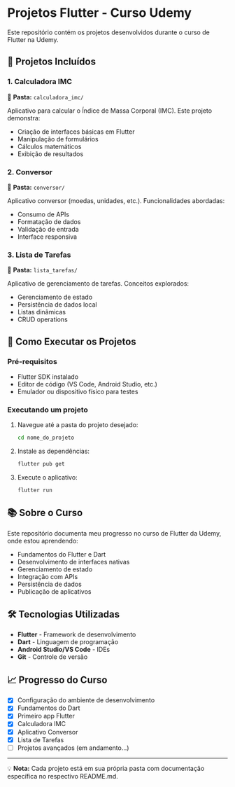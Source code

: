 # Projetos Flutter - Curso Udemy

Este repositório contém os projetos desenvolvidos durante o curso de Flutter na Udemy.

## 📱 Projetos Incluídos

### 1. Calculadora IMC
📁 **Pasta:** `calculadora_imc/`

Aplicativo para calcular o Índice de Massa Corporal (IMC). Este projeto demonstra:
- Criação de interfaces básicas em Flutter
- Manipulação de formulários
- Cálculos matemáticos
- Exibição de resultados

### 2. Conversor
📁 **Pasta:** `conversor/`

Aplicativo conversor (moedas, unidades, etc.). Funcionalidades abordadas:
- Consumo de APIs
- Formatação de dados
- Validação de entrada
- Interface responsiva

### 3. Lista de Tarefas
📁 **Pasta:** `lista_tarefas/`

Aplicativo de gerenciamento de tarefas. Conceitos explorados:
- Gerenciamento de estado
- Persistência de dados local
- Listas dinâmicas
- CRUD operations

## 🚀 Como Executar os Projetos

### Pré-requisitos
- Flutter SDK instalado
- Editor de código (VS Code, Android Studio, etc.)
- Emulador ou dispositivo físico para testes

### Executando um projeto
1. Navegue até a pasta do projeto desejado:
   ```bash
   cd nome_do_projeto
   ```

2. Instale as dependências:
   ```bash
   flutter pub get
   ```

3. Execute o aplicativo:
   ```bash
   flutter run
   ```

## 📚 Sobre o Curso

Este repositório documenta meu progresso no curso de Flutter da Udemy, onde estou aprendendo:

- Fundamentos do Flutter e Dart
- Desenvolvimento de interfaces nativas
- Gerenciamento de estado
- Integração com APIs
- Persistência de dados
- Publicação de aplicativos

## 🛠️ Tecnologias Utilizadas

- **Flutter** - Framework de desenvolvimento
- **Dart** - Linguagem de programação
- **Android Studio/VS Code** - IDEs
- **Git** - Controle de versão

## 📈 Progresso do Curso

- [x] Configuração do ambiente de desenvolvimento
- [x] Fundamentos do Dart
- [x] Primeiro app Flutter
- [x] Calculadora IMC
- [x] Aplicativo Conversor
- [x] Lista de Tarefas
- [ ] Projetos avançados (em andamento...)

---

💡 **Nota:** Cada projeto está em sua própria pasta com documentação específica no respectivo README.md.